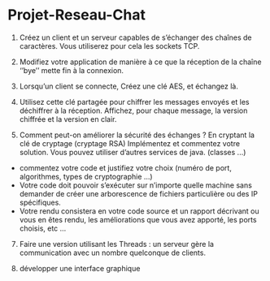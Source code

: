 # Projet-Reseau-Chat

1) Créez un client et un serveur capables de s’échanger des chaînes de caractères.
Vous utiliserez pour cela les sockets TCP.

2) Modifiez votre application de manière à ce que la réception de la chaîne ‘’bye’’
mette fin à la connexion.

3) Lorsqu’un client se connecte, Créez une clé AES, et échangez là.

4) Utilisez cette clé partagée pour chiffrer les messages envoyés et les déchiffrer à la
réception. Affichez, pour chaque message, la version chiffrée et la version en clair.

5) Comment peut-on améliorer la sécurité des échanges ? En cryptant la clé de cryptage (cryptage RSA)
Implémentez et commentez votre solution. Vous pouvez utiliser d’autres services de
java. (classes ...)
- commentez votre code et justifiez votre choix (numéro de port, algorithmes, types
de cryptographie …)
- Votre code doit pouvoir s’exécuter sur n’importe quelle machine sans demander de
créer une arborescence de fichiers particulière ou des IP spécifiques.
- Votre rendu consistera en votre code source et un rapport décrivant ou vous en êtes
rendu, les améliorations que vous avez apporté, les ports choisis, etc …

7) Faire une version utilisant les Threads : un serveur gère la communication avec un
nombre quelconque de clients.

8) développer une interface graphique